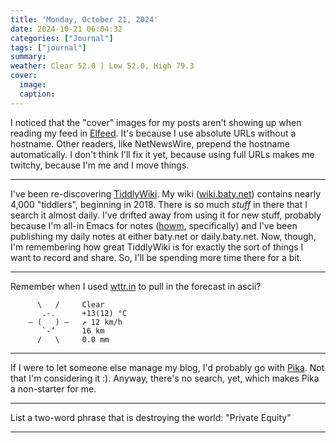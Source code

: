 ```yaml
---
title: 'Monday, October 21, 2024'
date: 2024-10-21 06:04:32
categories: ["Journal"]
tags: ["journal"]
summary: 
weather: Clear 52.0 | Low 52.0, High 79.3
cover: 
  image: 
  caption: 
---
```


I noticed that the "cover" images for my posts aren't showing up when reading my feed in [Elfeed](https://github.com/skeeto/elfeed). It's because I use absolute URLs without a hostname. Other readers, like NetNewsWire, prepend the hostname automatically. I don't think I'll fix it yet, because using full URLs makes me twitchy, because I'm me and I move things.

----

I've been re-discovering [TiddlyWiki](https://tiddlywiki.com). My wiki ([wiki.baty.net](https://wiki.baty.net)) contains nearly 4,000 "tiddlers", beginning in 2018. There is so much _stuff_ in there that I search it almost daily. I've drifted away from using it for new stuff, probably because I'm all-in Emacs for notes ([howm](https://kaorahi.github.io/howm/), specifically) and I've been publishing my daily notes at either baty.net or daily.baty.net. Now, though, I'm remembering how great TiddlyWiki is for exactly the sort of things I want to record and share. So, I'll be spending more time there for a bit.

----

Remember when I used [wttr.in](https://wttr.in) to pull in the forecast in ascii?

```
      \   /     Clear
       .-.      +13(12) °C     
    ― (   ) ―   ↗ 12 km/h      
       `-’      16 km          
      /   \     0.0 mm      
```

----

If I were to let someone else manage my blog, I'd probably go with [Pika](https://pika.page). Not that I'm considering it :). Anyway, there's no search, yet, which makes Pika a non-starter for me.

----

List a two-word phrase that is destroying the world: "Private Equity"

----

